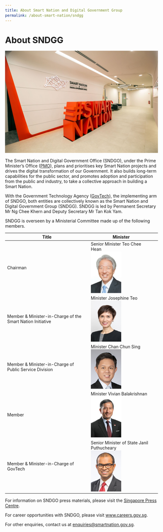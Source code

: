 ```yaml
---
title: About Smart Nation and Digital Government Group
permalink: /about-smart-nation/sndgg
---
```

# About SNDGG

![Alt text for image on Isomer site](/images/abt-smart-nation/SNDGO_Office_01.jpg)

The Smart Nation and Digital Government Office (SNDGO), under the Prime Minister’s Office (<a href="https://www.pmo.gov.sg/" target="_blank">PMO</a>), plans and prioritises key Smart Nation projects and drives the digital transformation of our Government. It also builds long-term capabilities for the public sector, and promotes adoption and participation from the public and industry, to take a collective approach in building a Smart Nation.  
  
With the Government Technology Agency (<a href="https://www.tech.gov.sg/" target="_blank">GovTech</a>), the implementing arm of SNDGO, both entities are collectively known as the Smart Nation and Digital Government Group (SNDGG). SNDGG is led by Permanent Secretary Mr Ng Chee Khern and Deputy Secretary Mr Tan Kok Yam.  
  
SNDGG is overseen by a Ministerial Committee made up of the following members.
<br>


| **Title** | **Minister** |  |
| -------- | -------- | -------- |
| Chairman | Senior Minister Teo Chee Hean <div style="width:50%;height:50%;"><img src="/images/abt-smart-nation/Mr-TEO-Chee-Hean.jpg"></a></div></div> | |
| Member & Minister-in-Charge of the Smart Nation Initiative | Minister Josephine Teo <div style="width:50%;height:50%;"><img src="/images/abt-smart-nation/Mrs-Josephine-TEO.jpg"></a></div></div> |
| Member & Minister-in-Charge of Public Service Division | Minister Chan Chun Sing <div style="width:50%;height:50%;"><img src="/images/abt-smart-nation/Mr-CHAN-Chun-Sing.jpg"></a></div></div> | 
| Member | Minister Vivian Balakrishnan <div style="width:50%;height:50%;"><img src="/images/abt-smart-nation/Dr%20Vivian%20BALAKRISHNAN.png"></a></div></div> | 
| Member & Minister-in-Charge of GovTech | Senior Minister of State Janil Puthucheary <div style="width:50%;height:50%;"><img src="/images/abt-smart-nation/Dr-Janil.jpg"></a></div></div> | 


For information on SNDGO press materials, please visit the [Singapore Press Centre](https://www.sgpc.gov.sg/).

For career opportunities with SNDGO, please visit www.careers.gov.sg.

For other enquiries, contact us at enquiries@smartnation.gov.sg.